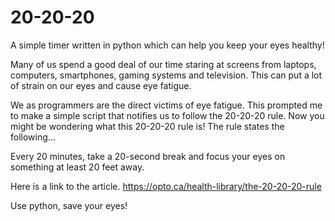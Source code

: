 # 20-20-20
A simple timer written in python which can help you keep your eyes healthy!

Many of us spend a good deal of our time staring at screens from laptops, computers, smartphones, gaming systems and television. This can put a lot of strain on our eyes and cause eye fatigue.

We as programmers are the direct victims of eye fatigue. This prompted me to make a simple script that notifies us to follow the 20-20-20 rule. Now you might be wondering what this 20-20-20 rule is! The rule states the following...

 Every 20 minutes, take a 20-second break and focus your eyes on something at least 20 feet away.
 
 Here is a link to the article.
https://opto.ca/health-library/the-20-20-20-rule

Use python, save your eyes!
